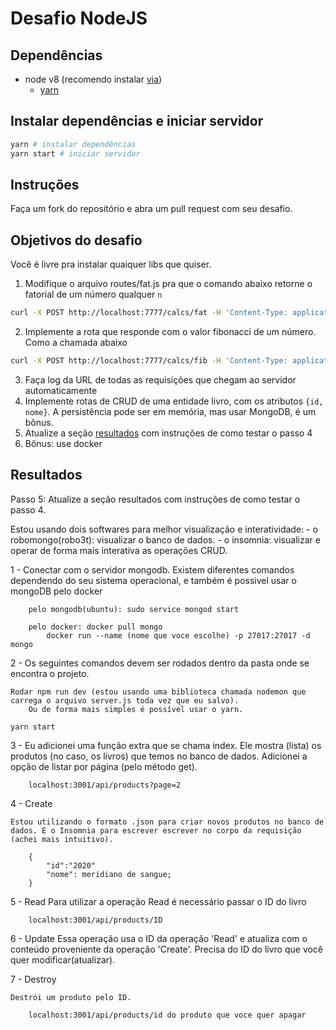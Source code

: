 # Desafio NodeJS

## Dependências

- node v8 (recomendo instalar [via](https://github.com/creationix/nvm))
  - [yarn](https://yarnpkg.com)

## Instalar dependências e iniciar servidor

```bash
yarn # instalar dependências
yarn start # iniciar servidor
```

## Instruções

Faça um fork do repositório e abra um pull request com seu desafio.

## Objetivos do desafio

Você é livre pra instalar quaiquer libs que quiser.

1. Modifique o arquivo routes/fat.js pra que o comando abaixo retorne o fatorial de um número qualquer `n`
```bash
curl -X POST http://localhost:7777/calcs/fat -H 'Content-Type: application/json' -d '{"n": 1}'

```
2. Implemente a rota que responde com o valor fibonacci de um número. Como a chamada abaixo
```bash
curl -X POST http://localhost:7777/calcs/fib -H 'Content-Type: application/json' -d '{"n": 1}'

```
3. Faça log da URL de todas as requisições que chegam ao servidor automaticamente
4. Implemente rotas de CRUD de uma entidade livro, com os atributos `{id, nome}`. A persistência pode ser em memória, mas usar MongoDB, é um bônus.
5. Atualize a seção [resultados](#resultados) com instruções de como testar o passo 4
6. Bônus: use docker

## Resultados

Passo 5: Atualize a seção resultados com instruções de como testar o passo 4.

Estou usando dois softwares para melhor visualização e interatividade:
	- o robomongo(robo3t): visualizar o banco de dados.
	- o insomnia: visualizar e operar de forma mais interativa as operações CRUD.


1 - 	Conectar com o servidor mongodb. Existem diferentes comandos dependendo do seu sistema operacional, e também é possivel usar o mongoDB pelo docker

		pelo mongodb(ubuntu): sudo service mongod start

		pelo docker: docker pull mongo
			docker run --name (nome que voce escolhe) -p 27017:27017 -d mongo

2 - 	Os seguintes comandos devem ser rodados dentro da pasta onde se encontra o projeto.

	Rodar npm run dev (estou usando uma biblioteca chamada nodemon que carrega o arquivo server.js toda vez que eu salvo).
    	Ou de forma mais simples é possível usar o yarn.

	yarn start

3 - 	Eu adicionei uma função extra que se chama index. Ele mostra (lista) os produtos (no caso, os livros) que temos no banco de dados.
	Adicionei a opção de listar por página (pelo método get).

		localhost:3001/api/products?page=2

4 - 	Create

	Estou utilizando o formato .json para criar novos produtos no banco de dados. E o Insomnia para escrever escrever no corpo da requisição (achei mais intuitivo).

		{
			"id":"2020"
			"nome": meridiano de sangue;
		}
5 - Read
	Para utilizar a operação Read é necessário passar o ID do livro

		localhost:3001/api/products/ID

6 - Update
	Essa operação usa o ID da operação 'Read' e atualiza com o conteúdo proveniente da operação 'Create'. Precisa do ID do livro que você quer modificar(atualizar).

7 - Destroy

	Destrói um produto pelo ID.

		localhost:3001/api/products/id do produto que voce quer apagar



